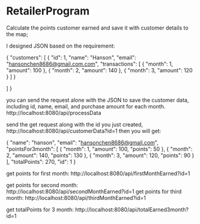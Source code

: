 # RetailerProgram
Calculate the points customer earned and save it with customer details to the map;

I designed JSON based on the requirement:

{
  "customers": [
    {
      "id": 1,
      "name": "Hanson",
      "email": "hansonchen8686@gmail.com.com",
      "transactions": [
        {
          "month": 1,
          "amount": 100
        },
        {
          "month": 2,
          "amount": 140
        },
        {
          "month": 3,
          "amount": 120
        }
      ]
    }
    
  ]
}

you can send the request alone with the JSON to save the customer data, including id, name, email, and purchase amount for each month. http://localhost:8080/api/processData

send the get request along with the id you just created, http://localhost:8080/api/customerData?id=1
then you will get:

{ "name": "hanson", "email": "hansonchen8686@gmail.com", "pointsFor3month": [ { "month": 1, "amount": 100, "points": 50 }, { "month": 2, "amount": 140, "points": 130 }, { "month": 3, "amount": 120, "points": 90 } ], "totalPoints": 270, "id": 1 }

get points for first month: http://localhost:8080/api/firstMonthEarned?id=1 

get points for second month: http://localhost:8080/api/secondMonthEarned?id=1 get points for third month: http://localhost:8080/api/thirdMonthEarned?id=1

get totalPoints for 3 month: http://localhost:8080/api/totalEarned3month?id=1
